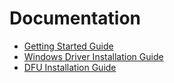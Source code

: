 
# Documentation

* [Getting Started Guide](getting_started.md)
* [Windows Driver Installation Guide](driver.md)
* [DFU Installation Guide](dfu.md)

